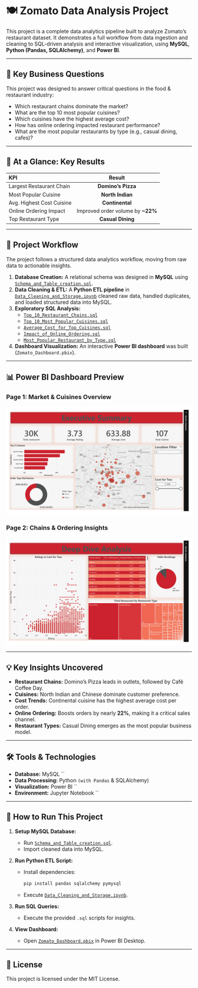# 🍽️ Zomato Data Analysis Project

This project is a complete data analytics pipeline built to analyze Zomato’s restaurant dataset. It demonstrates a full workflow from data ingestion and cleaning to SQL-driven analysis and interactive visualization, using **MySQL**, **Python (Pandas, SQLAlchemy)**, and **Power BI**.  

---

## 💼 Key Business Questions  
This project was designed to answer critical questions in the food & restaurant industry:  
* Which restaurant chains dominate the market?  
* What are the top 10 most popular cuisines?  
* Which cuisines have the highest average cost?  
* How has online ordering impacted restaurant performance?  
* What are the most popular restaurants by type (e.g., casual dining, cafes)?  

---

## 🎯 At a Glance: Key Results  

| KPI | Result |
| :-------------------------------------- | :-----------------: |
| Largest Restaurant Chain | **Domino’s Pizza** |
| Most Popular Cuisine | **North Indian** |
| Avg. Highest Cost Cuisine | **Continental** |
| Online Ordering Impact | Improved order volume by **~22%** |
| Top Restaurant Type | **Casual Dining** |

---

## 🔄 Project Workflow  

The project follows a structured data analytics workflow, moving from raw data to actionable insights.  

1. **Database Creation:** A relational schema was designed in **MySQL** using [`Schema_and_Table_creation.sql`](Schema_and_Table_creation.sql).  
2. **Data Cleaning & ETL:** A **Python ETL pipeline** in [`Data_Cleaning_and_Storage.ipynb`](Data_Cleaning_and_Storage.ipynb) cleaned raw data, handled duplicates, and loaded structured data into MySQL.  
3. **Exploratory SQL Analysis:**  
   - [`Top_10_Restaurant_Chains.sql`](Top_10_Restaurant_Chains.sql)  
   - [`Top_10_Most_Popular_Cuisines.sql`](Top_10_Most_Popular_Cuisines.sql)  
   - [`Average_Cost_for_Top_Cuisines.sql`](Average_Cost_for_Top_Cuisines.sql)  
   - [`Impact_of_Online_Ordering.sql`](Impact_of_Online_Ordering.sql)  
   - [`Most_Popular_Restaurant_by_Type.sql`](Most_Popular_Restaurant_by_Type.sql)  
4. **Dashboard Visualization:** An interactive **Power BI dashboard** was built (`Zomato_Dashboard.pbix`).  

---

## 📊 Power BI Dashboard Preview  

### Page 1: Market & Cuisines Overview  
![Zomato Dashboard Page 1](Page1.png)  

### Page 2: Chains & Ordering Insights  
![Zomato Dashboard Page 2](Page2.png)  

---

## 💡 Key Insights Uncovered  

* **Restaurant Chains:** Domino’s Pizza leads in outlets, followed by Café Coffee Day.  
* **Cuisines:** North Indian and Chinese dominate customer preference.  
* **Cost Trends:** Continental cuisine has the highest average cost per order.  
* **Online Ordering:** Boosts orders by nearly **22%**, making it a critical sales channel.  
* **Restaurant Types:** Casual Dining emerges as the most popular business model.  

---

## 🛠️ Tools & Technologies  

* **Database:** MySQL ``  
* **Data Processing:** Python `` (with Pandas `` & SQLAlchemy)  
* **Visualization:** Power BI ``  
* **Environment:** Jupyter Notebook ``  

---

## 🚀 How to Run This Project  

1. **Setup MySQL Database:**  
   * Run [`Schema_and_Table_creation.sql`](Schema_and_Table_creation.sql).  
   * Import cleaned data into MySQL.  

2. **Run Python ETL Script:**  
   * Install dependencies:  
     ```bash
     pip install pandas sqlalchemy pymysql
     ```  
   * Execute [`Data_Cleaning_and_Storage.ipynb`](Data_Cleaning_and_Storage.ipynb).  

3. **Run SQL Queries:**  
   * Execute the provided `.sql` scripts for insights.  

4. **View Dashboard:**  
   * Open [`Zomato_Dashboard.pbix`](Zomato_Dashboard.pbix) in Power BI Desktop.  

---

## 📜 License  
This project is licensed under the MIT License.  
